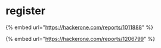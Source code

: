# register

{% embed url="https://hackerone.com/reports/1011888" %}

{% embed url="https://hackerone.com/reports/1206799" %}



